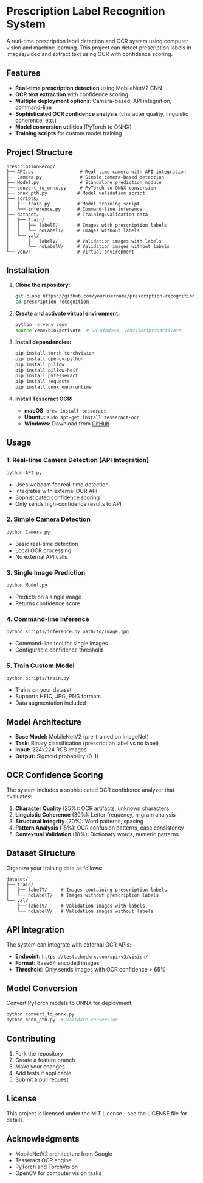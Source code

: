 # Prescription Label Recognition System

A real-time prescription label detection and OCR system using computer vision and machine learning. This project can detect prescription labels in images/video and extract text using OCR with confidence scoring.

## Features

- **Real-time prescription detection** using MobileNetV2 CNN
- **OCR text extraction** with confidence scoring
- **Multiple deployment options**: Camera-based, API integration, command-line
- **Sophisticated OCR confidence analysis** (character quality, linguistic coherence, etc.)
- **Model conversion utilities** (PyTorch to ONNX)
- **Training scripts** for custom model training

## Project Structure

```
prescriptionRecog/
├── API.py                 # Real-time camera with API integration
├── Camera.py              # Simple camera-based detection
├── Model.py               # Standalone prediction module
├── convert_to_onnx.py     # PyTorch to ONNX conversion
├── onnx_pth.py           # Model validation script
├── scripts/
│   ├── train.py          # Model training script
│   └── inference.py      # Command-line inference
├── dataset/              # Training/validation data
│   ├── train/
│   │   ├── labelT/       # Images with prescription labels
│   │   └── noLabelT/     # Images without labels
│   └── val/
│       ├── labelV/       # Validation images with labels
│       └── noLabelV/     # Validation images without labels
└── venv/                 # Virtual environment
```

## Installation

1. **Clone the repository:**
   ```bash
   git clone https://github.com/yourusername/prescription-recognition.git
   cd prescription-recognition
   ```

2. **Create and activate virtual environment:**
   ```bash
   python -m venv venv
   source venv/bin/activate  # On Windows: venv\Scripts\activate
   ```

3. **Install dependencies:**
   ```bash
   pip install torch torchvision
   pip install opencv-python
   pip install pillow
   pip install pillow-heif
   pip install pytesseract
   pip install requests
   pip install onnx onnxruntime
   ```

4. **Install Tesseract OCR:**
   - **macOS:** `brew install tesseract`
   - **Ubuntu:** `sudo apt-get install tesseract-ocr`
   - **Windows:** Download from [GitHub](https://github.com/UB-Mannheim/tesseract/wiki)

## Usage

### 1. Real-time Camera Detection (API Integration)
```bash
python API.py
```
- Uses webcam for real-time detection
- Integrates with external OCR API
- Sophisticated confidence scoring
- Only sends high-confidence results to API

### 2. Simple Camera Detection
```bash
python Camera.py
```
- Basic real-time detection
- Local OCR processing
- No external API calls

### 3. Single Image Prediction
```bash
python Model.py
```
- Predicts on a single image
- Returns confidence score

### 4. Command-line Inference
```bash
python scripts/inference.py path/to/image.jpg
```
- Command-line tool for single images
- Configurable confidence threshold

### 5. Train Custom Model
```bash
python scripts/train.py
```
- Trains on your dataset
- Supports HEIC, JPG, PNG formats
- Data augmentation included

## Model Architecture

- **Base Model:** MobileNetV2 (pre-trained on ImageNet)
- **Task:** Binary classification (prescription label vs no label)
- **Input:** 224x224 RGB images
- **Output:** Sigmoid probability (0-1)

## OCR Confidence Scoring

The system includes a sophisticated OCR confidence analyzer that evaluates:

1. **Character Quality** (25%): OCR artifacts, unknown characters
2. **Linguistic Coherence** (30%): Letter frequency, n-gram analysis
3. **Structural Integrity** (20%): Word patterns, spacing
4. **Pattern Analysis** (15%): OCR confusion patterns, case consistency
5. **Contextual Validation** (10%): Dictionary words, numeric patterns

## Dataset Structure

Organize your training data as follows:
```
dataset/
├── train/
│   ├── labelT/     # Images containing prescription labels
│   └── noLabelT/   # Images without prescription labels
└── val/
    ├── labelV/     # Validation images with labels
    └── noLabelV/   # Validation images without labels
```

## API Integration

The system can integrate with external OCR APIs:
- **Endpoint:** `https://test.checkrx.com/api/v3/vision/`
- **Format:** Base64 encoded images
- **Threshold:** Only sends images with OCR confidence > 65%

## Model Conversion

Convert PyTorch models to ONNX for deployment:
```bash
python convert_to_onnx.py
python onnx_pth.py  # Validate conversion
```

## Contributing

1. Fork the repository
2. Create a feature branch
3. Make your changes
4. Add tests if applicable
5. Submit a pull request

## License

This project is licensed under the MIT License - see the LICENSE file for details.

## Acknowledgments

- MobileNetV2 architecture from Google
- Tesseract OCR engine
- PyTorch and TorchVision
- OpenCV for computer vision tasks
